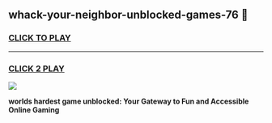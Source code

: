 
## whack-your-neighbor-unblocked-games-76 👋
<h3>
<a href="https://premium.freeplayer.one?title=whack-your-neighbor-unblocked-games-76&ref=14F">CLICK TO PLAY</a></h3>
<hr>

<h3>
<a href="https://premium.freeplayer.one?title=whack-your-neighbor-unblocked-games-76&ref=14F">CLICK 2 PLAY</a>
  
</h3>

<a href="https://premium.freeplayer.one?title=whack-your-neighbor-unblocked-games-76&ref=12F/"><img src="https://clearcache.store/games.png"></a>


**worlds hardest game unblocked: Your Gateway to Fun and Accessible Online Gaming**
